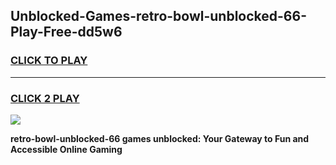 
## Unblocked-Games-retro-bowl-unblocked-66-Play-Free-dd5w6
<h3>
<a href="https://premium76.site?title=retro-bowl-unblocked-66&ref=12A">CLICK TO PLAY</a></h3>
<hr>

<h3>
<a href="https://premium76.site?title=retro-bowl-unblocked-66&ref=12A">CLICK 2 PLAY</a>
  
</h3>

<a href="https://premium76.site?title=retro-bowl-unblocked-66&ref=12A"><img src="https://clearcache.store/games.png"></a>


**retro-bowl-unblocked-66 games unblocked: Your Gateway to Fun and Accessible Online Gaming**
